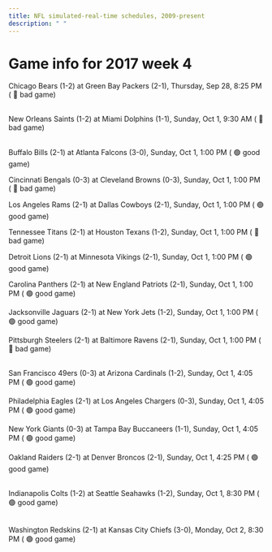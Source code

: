```yaml
---
title: NFL simulated-real-time schedules, 2009-present
description: " "
---
```


# Game info for 2017 week 4

Chicago Bears (1-2) at Green Bay Packers (2-1), Thursday, Sep 28, 8:25 PM (	:red_circle: bad game)

<br/>New Orleans Saints (1-2) at Miami Dolphins (1-1), Sunday, Oct 1, 9:30 AM (	:red_circle: bad game)

<br/>Buffalo Bills (2-1) at Atlanta Falcons (3-0), Sunday, Oct 1, 1:00 PM (	:green_circle: good game)

Cincinnati Bengals (0-3) at Cleveland Browns (0-3), Sunday, Oct 1, 1:00 PM (	:red_circle: bad game)

Los Angeles Rams (2-1) at Dallas Cowboys (2-1), Sunday, Oct 1, 1:00 PM (	:green_circle: good game)

Tennessee Titans (2-1) at Houston Texans (1-2), Sunday, Oct 1, 1:00 PM (	:red_circle: bad game)

Detroit Lions (2-1) at Minnesota Vikings (2-1), Sunday, Oct 1, 1:00 PM (	:green_circle: good game)

Carolina Panthers (2-1) at New England Patriots (2-1), Sunday, Oct 1, 1:00 PM (	:green_circle: good game)

Jacksonville Jaguars (2-1) at New York Jets (1-2), Sunday, Oct 1, 1:00 PM (	:green_circle: good game)

Pittsburgh Steelers (2-1) at Baltimore Ravens (2-1), Sunday, Oct 1, 1:00 PM (	:red_circle: bad game)

<br/>San Francisco 49ers (0-3) at Arizona Cardinals (1-2), Sunday, Oct 1, 4:05 PM (	:green_circle: good game)

Philadelphia Eagles (2-1) at Los Angeles Chargers (0-3), Sunday, Oct 1, 4:05 PM (	:green_circle: good game)

New York Giants (0-3) at Tampa Bay Buccaneers (1-1), Sunday, Oct 1, 4:05 PM (	:green_circle: good game)

Oakland Raiders (2-1) at Denver Broncos (2-1), Sunday, Oct 1, 4:25 PM (	:green_circle: good game)

<br/>Indianapolis Colts (1-2) at Seattle Seahawks (1-2), Sunday, Oct 1, 8:30 PM (	:green_circle: good game)

<br/>Washington Redskins (2-1) at Kansas City Chiefs (3-0), Monday, Oct 2, 8:30 PM (	:green_circle: good game)

